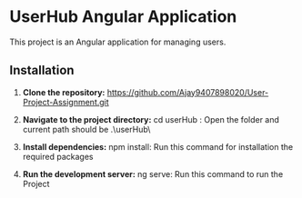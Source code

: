 # UserHub Angular Application

This project is an Angular application for managing users.

## Installation

1. **Clone the repository:** 
   https://github.com/Ajay9407898020/User-Project-Assignment.git
   
2. **Navigate to the project directory:**
   cd userHub : Open the folder and current path should be .\userHub\ 

3. **Install dependencies:**
   npm install: Run this command for installation the required packages

4. **Run the development server:**
   ng serve: Run this command to run the Project
